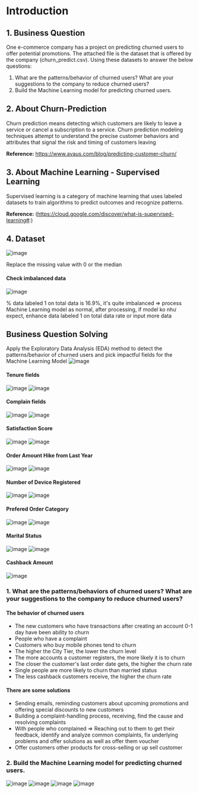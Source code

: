 # Introduction
## 1. Business Question
One e-commerce company has a project on predicting churned users to offer potential promotions. The attached file is the dataset that is offered by the company (churn_predict.csv). Using these datasets to answer the below questions:
1. What are the patterns/behavior of churned users? What are your suggestions to the company to reduce churned users?
2. Build the Machine Learning model for predicting churned users.

## 2. About Churn-Prediction
Churn prediction means detecting which customers are likely to leave a service or cancel a subscription to a service. Churn prediction modeling techniques attempt to understand the precise customer behaviors and attributes that signal the risk and timing of customers leaving

**Reference:**  https://www.avaus.com/blog/predicting-customer-churn/

## 3. About Machine Learning - Supervised Learning
Supervised learning is a category of machine learning that uses labeled datasets to train algorithms to predict outcomes and recognize patterns.

**Reference:** (https://cloud.google.com/discover/what-is-supervised-learning#:)

## 4. Dataset
![image](https://github.com/uyennguyen307/uyennguyen307-Python_Machine-Learning_Churn-Prediction/assets/162019618/f6047b1f-7637-4dd4-91c0-e8720b0cdb1c)

Replace the missing value with 0 or the median 

#### Check imbalanced data 

![image](https://github.com/uyennguyen307/uyennguyen307-Python_Machine-Learning_Churn-Prediction/assets/162019618/41e059ca-ad68-44cf-bddf-373458e97b30)

% data labeled 1 on total data is 16.9%, it's quite imbalanced => process Machine Learning model as normal, after processing, if model ko như expect, enhance data labeled 1 on total data rate or input more data

## Business Question Solving

Apply the Exploratory Data Analysis (EDA) method to detect the patterns/behavior of churned users and pick impactful fields for the Machine Learning Model
![image](https://github.com/uyennguyen307/uyennguyen307-Python_Machine-Learning_Churn-Prediction/assets/162019618/58771619-1068-4456-8c56-6e8ff6126074)

#### Tenure fields
![image](https://github.com/uyennguyen307/uyennguyen307-Python_Machine-Learning_Churn-Prediction/assets/162019618/1211975a-90b5-42e9-9e3b-4248ac91d4dc)
![image](https://github.com/uyennguyen307/uyennguyen307-Python_Machine-Learning_Churn-Prediction/assets/162019618/1a9c76ec-06c7-46e1-8c4b-d15cad45b1dc)

#### Complain fields
![image](https://github.com/uyennguyen307/uyennguyen307-Python_Machine-Learning_Churn-Prediction/assets/162019618/4a1d7c95-f1c6-4bf3-b8ea-e9dd6831da6e)
![image](https://github.com/uyennguyen307/uyennguyen307-Python_Machine-Learning_Churn-Prediction/assets/162019618/2ace8160-2b2d-444f-870a-39ef9761679d)

#### Satisfaction Score
![image](https://github.com/uyennguyen307/uyennguyen307-Python_Machine-Learning_Churn-Prediction/assets/162019618/0d02ce93-7089-4eab-8d18-8111b17d7eb8)
![image](https://github.com/uyennguyen307/uyennguyen307-Python_Machine-Learning_Churn-Prediction/assets/162019618/7f233c9d-6bbe-4538-8f7d-58cb52c39c77)

#### Order Amount Hike from Last Year
![image](https://github.com/uyennguyen307/uyennguyen307-Python_Machine-Learning_Churn-Prediction/assets/162019618/a4fd0a22-2fc4-4bee-b302-32d61e67ff28)
![image](https://github.com/uyennguyen307/uyennguyen307-Python_Machine-Learning_Churn-Prediction/assets/162019618/e6ca0409-3625-4768-b15c-933d7866f029)

#### Number of Device Registered
![image](https://github.com/uyennguyen307/uyennguyen307-Python_Machine-Learning_Churn-Prediction/assets/162019618/394a2bf2-e5e3-4f09-b092-2f4d2d4d6c01)
![image](https://github.com/uyennguyen307/uyennguyen307-Python_Machine-Learning_Churn-Prediction/assets/162019618/280f3330-b226-4a93-8e54-95a89f80ccaf)

#### Prefered Order Category
![image](https://github.com/uyennguyen307/uyennguyen307-Python_Machine-Learning_Churn-Prediction/assets/162019618/020924d8-aea4-4c89-a141-4114835568de)
![image](https://github.com/uyennguyen307/uyennguyen307-Python_Machine-Learning_Churn-Prediction/assets/162019618/316aadff-3979-49b8-bc64-2f38d8fd969e)

#### Marital Status
![image](https://github.com/uyennguyen307/uyennguyen307-Python_Machine-Learning_Churn-Prediction/assets/162019618/2da5a337-ed6a-46f8-92fd-ddceef5d9e53)
![image](https://github.com/uyennguyen307/uyennguyen307-Python_Machine-Learning_Churn-Prediction/assets/162019618/54179c07-dd4d-465e-bfff-217ec97f6df7)

#### Cashback Amount
![image](https://github.com/uyennguyen307/uyennguyen307-Python_Machine-Learning_Churn-Prediction/assets/162019618/d1d374a1-8e81-44da-9634-2a53a3d1a50c)

### 1. What are the patterns/behaviors of churned users? What are your suggestions to the company to reduce churned users?
#### The behavior of churned users
- The new customers who have transactions after creating an account 0-1 day have been ability to churn
- People who have a complaint
- Customers who buy mobile phones tend to churn
- The higher the City Tier, the lower the churn level
- The more accounts a customer registers, the more likely it is to churn
- The closer the customer's last order date gets, the higher the churn rate
- Single people are more likely to churn than married status
- The less cashback customers receive, the higher the churn rate

#### There are some solutions

- Sending emails, reminding customers about upcoming promotions and offering special discounts to new customers
- Building a complaint-handling process, receiving, find the cause and resolving complaints
- With people who complained => Reaching out to them to get their feedback, identify and analyze common complaints, fix underlying problems and offer solutions as well as offer them voucher
- Offer customers other products for cross-selling or up sell customer

### 2. Build the Machine Learning model for predicting churned users.
![image](https://github.com/uyennguyen307/Python_Machine-Learning_Churn-Prediction/assets/162019618/db19676c-c9c0-46a3-9d55-80c38968ae1e)
![image](https://github.com/uyennguyen307/Python_Machine-Learning_Churn-Prediction/assets/162019618/e43dc19b-e247-45fc-be26-7878ada30619)
![image](https://github.com/uyennguyen307/Python_Machine-Learning_Churn-Prediction/assets/162019618/ad33c491-49e3-49fe-b626-2c6e6cabe8ee)
![image](https://github.com/uyennguyen307/Python_Machine-Learning_Churn-Prediction/assets/162019618/c08a2e26-e684-4b31-b8cb-b8275a45f68b)

